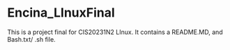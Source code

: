 # Encina_LInuxFinal
This is a project final for CIS20231N2 LInux. It contains a README.MD, and Bash.txt/ .sh file.
